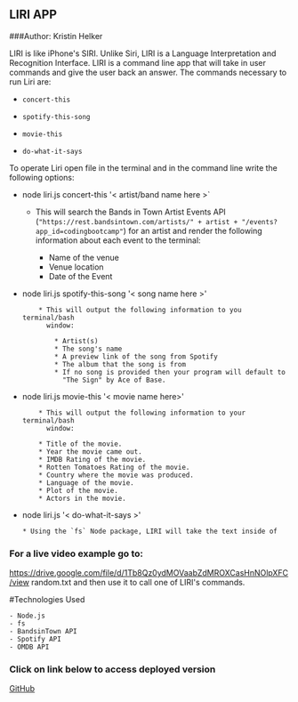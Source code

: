  
## LIRI APP                                                                       
###Author:  Kristin Helker

 

 LIRI is like iPhone's SIRI. Unlike Siri, LIRI is a Language Interpretation and Recognition Interface. LIRI is a command line app that will take in user commands and give the user back an answer.  The commands necessary to run Liri are:

   * `concert-this`

   * `spotify-this-song`

   * `movie-this`

   * `do-what-it-says`




To operate Liri open file in the terminal and in the command line write the following options:
   * node liri.js concert-this '< artist/band name here >`
   
        * This will search the Bands in Town Artist Events API 
         (`"https://rest.bandsintown.com/artists/" + artist + "/events?
          app_id=codingbootcamp"`) for an artist and render the following 
          information about each event to the terminal:

             * Name of the venue
             * Venue location
             * Date of the Event
   
   
   
   
  * node liri.js spotify-this-song '< song name here >'
    
            * This will output the following information to you terminal/bash
              window:

                * Artist(s)
                * The song's name
                * A preview link of the song from Spotify
                * The album that the song is from
                * If no song is provided then your program will default to 
                  "The Sign" by Ace of Base.
   
   
  * node liri.js movie-this '< movie name here>'
  
            * This will output the following information to your terminal/bash 
              window:
     
            * Title of the movie.
            * Year the movie came out.
            * IMDB Rating of the movie.
            * Rotten Tomatoes Rating of the movie.
            * Country where the movie was produced.
            * Language of the movie.
            * Plot of the movie.
            * Actors in the movie.


  * node liri.js '< do-what-it-says >'

    
        * Using the `fs` Node package, LIRI will take the text inside of 
         

### For a live video example go to:
 
https://drive.google.com/file/d/1Tb8Qz0ydMOVaabZdMROXCasHnNOlpXFC/view  random.txt and then use it to call one of LIRI's commands.

#Technologies Used

    - Node.js
    - fs
    - BandsinTown API
    - Spotify API
    - OMDB API
    
### Click on link below to access deployed version   
[GitHub]( http://kristinhelker.com/liri-node-app/.) 



